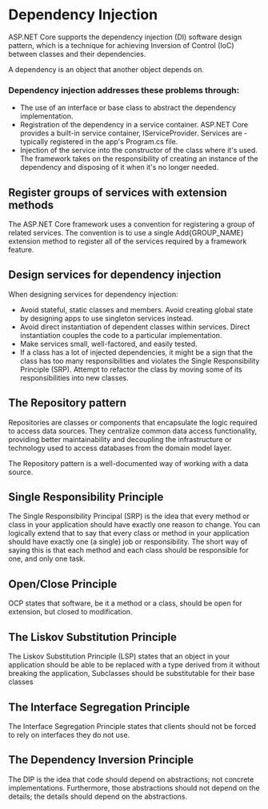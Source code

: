 # Dependency Injection

ASP.NET Core supports the dependency injection (DI) software design pattern, which is a technique for achieving Inversion of Control (IoC) between classes and their dependencies.

A dependency is an object that another object depends on.

### Dependency injection addresses these problems through:

- The use of an interface or base class to abstract the dependency implementation.
- Registration of the dependency in a service container. ASP.NET Core provides a built-in service container, IServiceProvider. Services are - typically registered in the app's Program.cs file.
- Injection of the service into the constructor of the class where it's used. The framework takes on the responsibility of creating an instance of the dependency and disposing of it when it's no longer needed.

## Register groups of services with extension methods
The ASP.NET Core framework uses a convention for registering a group of related services. The convention is to use a single Add{GROUP_NAME} extension method to register all of the services required by a framework feature. 

## Design services for dependency injection
When designing services for dependency injection:

- Avoid stateful, static classes and members. Avoid creating global state by designing apps to use singleton services instead.
- Avoid direct instantiation of dependent classes within services. Direct instantiation couples the code to a particular implementation.
- Make services small, well-factored, and easily tested.
- If a class has a lot of injected dependencies, it might be a sign that the class has too many responsibilities and violates the Single Responsibility Principle (SRP). Attempt to refactor the class by moving some of its responsibilities into new classes.

## The Repository pattern
Repositories are classes or components that encapsulate the logic required to access data sources. They centralize common data access functionality, providing better maintainability and decoupling the infrastructure or technology used to access databases from the domain model layer.

The Repository pattern is a well-documented way of working with a data source. 

## Single Responsibility Principle
The Single Responsibility Principal (SRP) is the idea that every method or class in your application should have exactly one reason to change. You can logically extend that to say that every class or method in your application should have exactly one (a single) job or responsibility. The short way of saying this is that each method and each class should be responsible for one, and only one task.

## Open/Close Principle

OCP states that software, be it a method or a class, should be open for extension, but closed to modification. 

## The Liskov Substitution Principle
The Liskov Substitution Principle (LSP) states that an object in your application should be able to be replaced with a type derived from it without breaking the application, Subclasses should be substitutable for their base classes

## The Interface Segregation Principle
The Interface Segregation Principle states that clients should not be forced to rely on interfaces they do not use.

## The Dependency Inversion Principle
The DIP is the idea that code should depend on abstractions; not concrete implementations. Furthermore, those abstractions should not depend on the details; the details should depend on the abstractions. 

## 